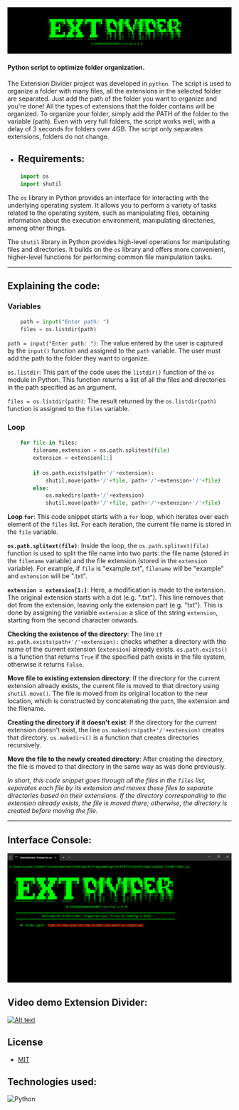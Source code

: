 
<img src="/assets/img/title-extdivider.png" alt="title-extdividerpy">

#### Python script to optimize folder organization.

The Extension Divider project was developed in `python`. The script is used to organize a folder with many files, all the extensions in the selected folder are separated. Just add the path of the folder you want to organize and you're done! All the types of extensions that the folder contains will be organized. To organize your folder, simply add the PATH of the folder to the variable (path). Even with very full folders, the script works well, with a delay of 3 seconds for folders over 4GB. The script only separates extensions, folders do not change.

- ## Requirements:

``` python
    import os
    import shutil
```
The `os` library in Python provides an interface for interacting with the underlying operating system. It allows you to perform a variety of tasks related to the operating system, such as manipulating files, obtaining information about the execution environment, manipulating directories, among other things.

The `shutil` library in Python provides high-level operations for manipulating files and directories. It builds on the `os` library and offers more convenient, higher-level functions for performing common file manipulation tasks.

__________________________________________________________

## Explaining the code:

### Variables

``` python
    path = input("Enter path: ")
    files = os.listdir(path)
```

`path = input("Enter path: ")`: The value entered by the user is captured by the `input()` function and assigned to the `path` variable. The user must add the path to the folder they want to organize.

`os.listdir`: This part of the code uses the `listdir()` function of the `os` module in Python. This function returns a list of all the files and directories in the path specified as an argument.

`files = os.listdir(path)`: The result returned by the `os.listdir(path)` function is assigned to the `files` variable.

### Loop

``` python
    for file in files:
        filename,extension = os.path.splitext(file)
        extension = extension[1:]
    
        if os.path.exists(path+'/'+extension):
            shutil.move(path+'/'+file, path+'/'+extension+'/'+file)
        else:
            os.makedirs(path+'/'+extension)
            shutil.move(path+'/'+file, path+'/'+extension+'/'+file)    
```

**Loop `for`**: This code snippet starts with a `for` loop, which iterates over each element of the `files` list. For each iteration, the current file name is stored in the `file` variable.

**`os.path.splitext(file)`**: Inside the loop, the `os.path.splitext(file)` function is used to split the file name into two parts: the file name (stored in the `filename` variable) and the file extension (stored in the `extension` variable). For example, if `file` is "example.txt", `filename` will be "example" and `extension` will be ".txt".

**`extension = extension[1:]`**: Here, a modification is made to the extension. The original extension starts with a dot (e.g. ".txt"). This line removes that dot from the extension, leaving only the extension part (e.g. "txt"). This is done by assigning the variable `extension` a slice of the string `extension`, starting from the second character onwards.

**Checking the existence of the directory**: The line `if os.path.exists(path+'/'+extension):` checks whether a directory with the name of the current extension (`extension`) already exists. `os.path.exists()` is a function that returns `True` if the specified path exists in the file system, otherwise it returns `False`.

**Move file to existing extension directory**: If the directory for the current extension already exists, the current file is moved to that directory using `shutil.move()`. The file is moved from its original location to the new location, which is constructed by concatenating the `path`, the extension and the filename.

**Creating the directory if it doesn't exist**: If the directory for the current extension doesn't exist, the line `os.makedirs(path+'/'+extension)` creates that directory. `os.makedirs()` is a function that creates directories recursively.

**Move the file to the newly created directory**: After creating the directory, the file is moved to that directory in the same way as was done previously.

_In short, this code snippet goes through all the files in the `files` list, separates each file by its extension and moves these files to separate directories based on their extensions. If the directory corresponding to the extension already exists, the file is moved there; otherwise, the directory is created before moving the file._
__________________________________________________________

## Interface Console:

<img src="/assets/img/interface-extdivider.png" alt="interface-extdivi">

## Video demo Extension Divider:
[![Alt text](https://img.youtube.com/vi/10ejjxfI_XE/0.jpg)](https://www.youtube.com/watch?v=10ejjxfI_XE)

## License
 * [MIT](LICENSE)

## Technologies used:

![Python](https://img.shields.io/badge/Python-14354C?style=for-the-badge&logo=python&logoColor=white)&nbsp; 
